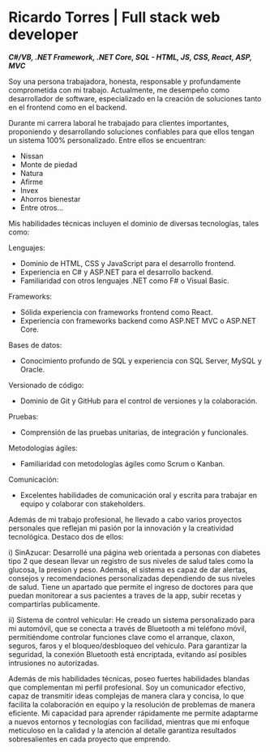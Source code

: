 # Ricardo Torres | Full stack web developer
***C#/VB, .NET Framework, .NET Core, SQL - HTML, JS, CSS, React, ASP, MVC***

Soy una persona trabajadora, honesta, responsable y profundamente comprometida con mi trabajo. 
Actualmente, me desempeño como desarrollador de software, especializado en la creación de soluciones tanto en el frontend como en el backend.

Durante mi carrera laboral he trabajado para clientes importantes, proponiendo y desarrollando soluciones confiables para que ellos tengan un sistema 100% personalizado. Entre ellos se encuentran:
- Nissan
- Monte de piedad
- Natura
- Afirme
- Invex
- Ahorros bienestar
- Entre otros...

Mis habilidades técnicas incluyen el dominio de diversas tecnologías, tales como:

Lenguajes:
 - Dominio de HTML, CSS y JavaScript para el desarrollo frontend.
 - Experiencia en C# y ASP.NET para el desarrollo backend.
 - Familiaridad con otros lenguajes .NET como F# o Visual Basic.

Frameworks:
 - Sólida experiencia con frameworks frontend como React.
 - Experiencia con frameworks backend como ASP.NET MVC o ASP.NET Core.

Bases de datos:
 - Conocimiento profundo de SQL y experiencia con SQL Server, MySQL y Oracle.

Versionado de código:
 - Dominio de Git y GitHub para el control de versiones y la colaboración.

Pruebas:
 - Comprensión de las pruebas unitarias, de integración y funcionales.

Metodologías ágiles:
 - Familiaridad con metodologías ágiles como Scrum o Kanban.

Comunicación:
 - Excelentes habilidades de comunicación oral y escrita para trabajar en equipo y colaborar con stakeholders.

Además de mi trabajo profesional, he llevado a cabo varios proyectos personales que reflejan mi pasión por la innovación y la creatividad tecnológica. Destaco dos de ellos:

i) SinAzucar: Desarrollé una página web orientada a personas con diabetes tipo 2 que desean llevar un registro de sus niveles de salud tales como la glucosa, la presion y peso. Además, el sistema es capaz de dar alertas, consejos y recomendaciones personalizadas dependiendo de sus niveles de salud. Tiene un apartado que permite el ingreso de doctores para que puedan monitorear a sus pacientes a traves de la app, subir recetas y compartirlas publicamente. 

ii) Sistema de control vehicular: He creado un sistema personalizado para mi automóvil, que se conecta a través de Bluetooth a mi teléfono móvil, permitiéndome controlar funciones clave como el arranque, claxon, seguros, faros y el bloqueo/desbloqueo del vehículo. Para garantizar la seguridad, la conexión Bluetooth está encriptada, evitando así posibles intrusiones no autorizadas.

Además de mis habilidades técnicas, poseo fuertes habilidades blandas que complementan mi perfil profesional. Soy un comunicador efectivo, capaz de transmitir ideas complejas de manera clara y concisa, lo que facilita la colaboración en equipo y la resolución de problemas de manera eficiente. Mi capacidad para aprender rápidamente me permite adaptarme a nuevos entornos y tecnologías con facilidad, mientras que mi enfoque meticuloso en la calidad y la atención al detalle garantiza resultados sobresalientes en cada proyecto que emprendo.
